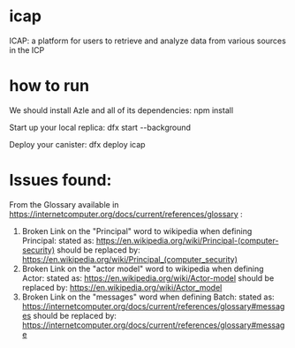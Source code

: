# icap
ICAP: a platform for users to retrieve and analyze data from various sources in the ICP

# how to run
We should install Azle and all of its dependencies:
npm install

Start up your local replica:
dfx start --background

Deploy your canister:
dfx deploy icap

# Issues found:
From the Glossary available in https://internetcomputer.org/docs/current/references/glossary :
 1) Broken Link on the "Principal" word to wikipedia when defining Principal:
    stated as: https://en.wikipedia.org/wiki/Principal-(computer-security)
    should be replaced by: https://en.wikipedia.org/wiki/Principal_(computer_security)
 2) Broken Link on the "actor model" word to wikipedia when defining Actor:
    stated as: https://en.wikipedia.org/wiki/Actor-model 
    should be replaced by: https://en.wikipedia.org/wiki/Actor_model
 3) Broken Link on the "messages" word when defining Batch:
    stated as: https://internetcomputer.org/docs/current/references/glossary#messages
    should be replaced by: https://internetcomputer.org/docs/current/references/glossary#message 
